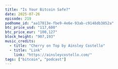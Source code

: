 ```yaml
---
title: "Is Your Bitcoin Safe?"
date: 2025-07-26
episode: 219
podhome_id: "aa17813e-fbe9-4e6e-93ab-c9148db3852a"
btc_price_usd: "117,600"
btc_price_eur: "100,127"
block_height: "907,193"
music_credits:
  - title: "Cherry on Top by Ainsley Costello"
  - title: "Link"
    link: "https://ainsleycostello.com/"
tags: ["bitcoin", "podcast"]
---
```


